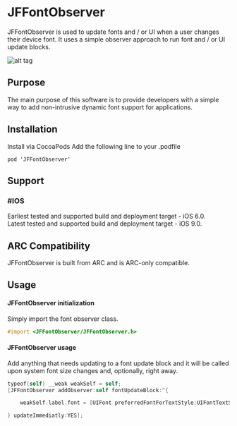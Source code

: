 # JFFontObserver
JFFontObserver is used to update fonts and / or UI when a user changes their device font. It uses a simple observer approach to run font and / or UI update blocks.

![alt tag](https://raw.githubusercontent.com/jfuellert/JFFontObserver/master/Images/fontobserver.gif)

## Purpose
The main purpose of this software is to provide developers with a simple way to add non-intrusive dynamic font support for applications.

## Installation
Install via CocoaPods
Add the following line to your .podfile

```
pod 'JFFontObserver'
```
## Support
### #IOS
Earliest tested and supported build and deployment target - iOS 6.0.   
Latest tested and supported build and deployment target - iOS 9.0.

## ARC Compatibility
JFFontObserver is built from ARC and is ARC-only compatible. 

## Usage
#### JFFontObserver initialization
Simply import the font observer class.
``` objective-c
#import <JFFontObserver/JFFontObserver.h>
``` 

#### JFFontObserver usage
Add anything that needs updating to a font update block and it will be called upon system font size changes and, optionally, right away.
``` objective-c
typeof(self) __weak weakSelf = self;
[JFFontObserver addObserver:self fontUpdateBlock:^{

    weakSelf.label.font = [UIFont preferredFontForTextStyle:UIFontTextStyleBody];

} updateImmediatly:YES];
``` 
